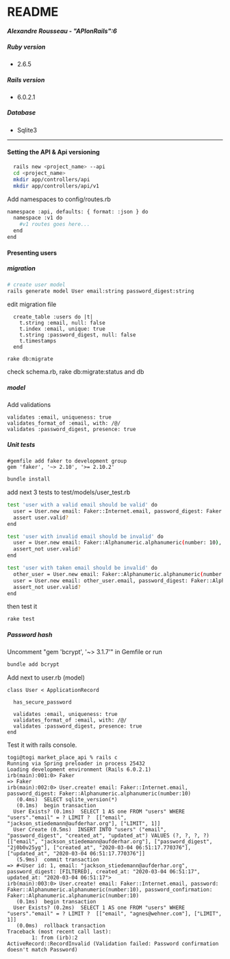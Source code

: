# README
***Alexandre Rousseau - "APIonRails":6***

##### Ruby version
- 2.6.5

##### Rails version
- 6.0.2.1

##### Database
- Sqlite3

---

#### Setting the API & Api versioning
```sh
  rails new <project_name> --api
  cd <project_name>
  mkdir app/controllers/api
  mkdir app/controllers/api/v1
```

 Add namespaces to config/routes.rb

```sh
namespace :api, defaults: { format: :json } do
  namespace :v1 do
    #v1 routes goes here...
  end
end
```

#### Presenting users
##### migration

```sh
# create user model
rails generate model User email:string password_digest:string
```

edit migration file
```
  create_table :users do |t|
    t.string :email, null: false
    t.index :email, unique: true
    t.string :password_digest, null: false
    t.timestamps
  end
```
```
rake db:migrate
```
check schema.rb, rake db:migrate:status and db

##### model
Add validations
```
validates :email, uniqueness: true
validates_format_of :email, with: /@/
validates :password_digest, presence: true
```

##### Unit tests

```
#gemfile add faker to development group
gem 'faker', '~> 2.10', '>= 2.10.2'
```
```sh
bundle install

```
add next 3 tests to test/models/user_test.rb
```sh
test 'user with a valid email should be valid' do
  user = User.new email: Faker::Internet.email, password_digest: Faker::Alphanumeric.alphanumeric(number: 10)
  assert user.valid?
end

test 'user with invalid email should be invalid' do
  user = User.new email: Faker::Alphanumeric.alphanumeric(number: 10), password_digest: nil
  assert_not user.valid?
end

test 'user with taken email should be invalid' do
  other_user = User.new email: Faker::Alphanumeric.alphanumeric(number: 10), password_digest: Faker::Alphanumeric.alphanumeric(number: 10)
  user = User.new email: other_user.email, password_digest: Faker::Alphanumeric.alphanumeric(number: 10)
  assert_not user.valid?
end
```

then test it
```sh
rake test
```

##### Password hash

Uncomment "gem 'bcrypt', '~> 3.1.7'" in Gemfile or run
```sh
bundle add bcrypt
```

Add next to user.rb (model)
```
class User < ApplicationRecord

  has_secure_password

  validates :email, uniqueness: true
  validates_format_of :email, with: /@/
  validates :password_digest, presence: true
end
```

Test it with rails console.
```
togi@togi market_place_api % rails c
Running via Spring preloader in process 25432
Loading development environment (Rails 6.0.2.1)
irb(main):001:0> Faker
=> Faker
irb(main):002:0> User.create! email: Faker::Internet.email, password_digest: Faker::Alphanumeric.alphanumeric(number:10)
   (0.4ms)  SELECT sqlite_version(*)
   (0.1ms)  begin transaction
  User Exists? (0.1ms)  SELECT 1 AS one FROM "users" WHERE "users"."email" = ? LIMIT ?  [["email", "jackson_stiedemann@aufderhar.org"], ["LIMIT", 1]]
  User Create (0.5ms)  INSERT INTO "users" ("email", "password_digest", "created_at", "updated_at") VALUES (?, ?, ?, ?)  [["email", "jackson_stiedemann@aufderhar.org"], ["password_digest", "2j0b0v25yg"], ["created_at", "2020-03-04 06:51:17.770376"], ["updated_at", "2020-03-04 06:51:17.770376"]]
   (5.9ms)  commit transaction
=> #<User id: 1, email: "jackson_stiedemann@aufderhar.org", password_digest: [FILTERED], created_at: "2020-03-04 06:51:17", updated_at: "2020-03-04 06:51:17">
irb(main):003:0> User.create! email: Faker::Internet.email, password: Faker::Alphanumeric.alphanumeric(number:10), password_confirmation: Faker::Alphanumeric.alphanumeric(number:10)
   (0.1ms)  begin transaction
  User Exists? (0.2ms)  SELECT 1 AS one FROM "users" WHERE "users"."email" = ? LIMIT ?  [["email", "agnes@wehner.com"], ["LIMIT", 1]]
   (0.0ms)  rollback transaction
Traceback (most recent call last):
        1: from (irb):2
ActiveRecord::RecordInvalid (Validation failed: Password confirmation doesn't match Password)
```

